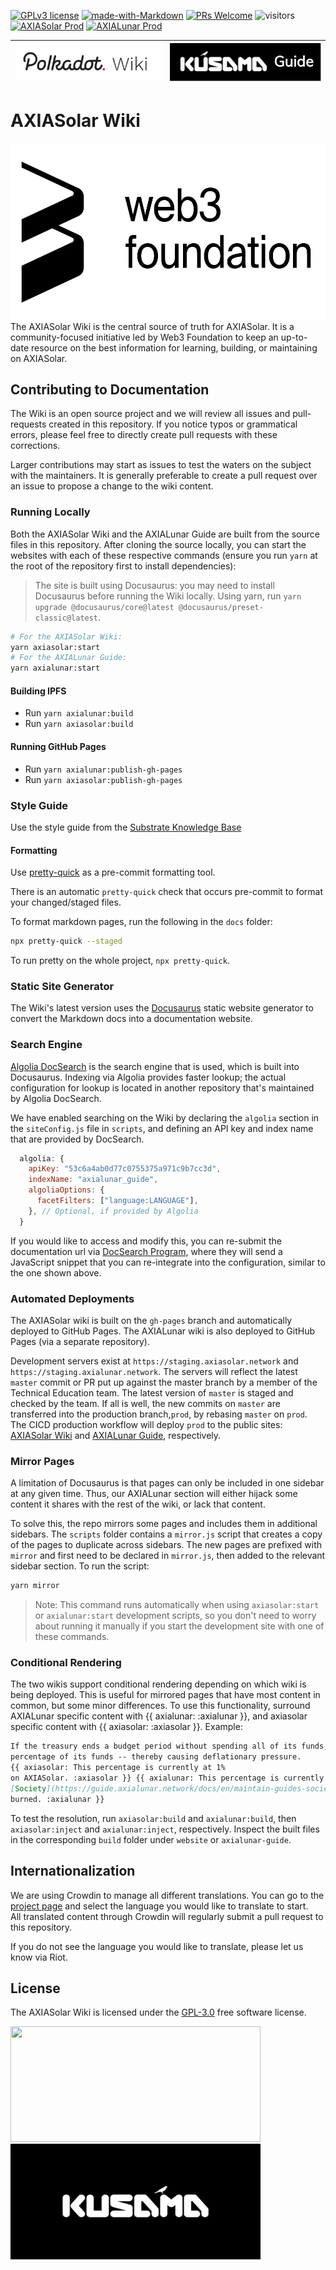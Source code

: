 [![GPLv3 license](https://img.shields.io/badge/License-GPLv3-blue.svg)](#LICENSE)
[![made-with-Markdown](https://img.shields.io/badge/Made%20with-Markdown-1f425f.svg)](https://www.markdownguide.org/)
[![PRs Welcome](https://img.shields.io/badge/PRs-welcome-brightgreen.svg)](docs/general/contributing.md)
![visitors](https://visitor-badge.glitch.me/badge?page_id=page.id)
[![AXIASolar Prod](https://github.com/w3f/axiasolar-wiki/actions/workflows/deploy-axiasolar-prod.yml/badge.svg)](https://github.com/w3f/axiasolar-wiki/actions/workflows/deploy-axiasolar-prod.yml)
[![AXIALunar Prod](https://github.com/w3f/axiasolar-wiki/actions/workflows/deploy-axialunar-prod.yml/badge.svg)](https://github.com/w3f/axiasolar-wiki/actions/workflows/deploy-axialunar-prod.yml)

| <a href="https://wiki.axiasolar.network/" rel="some text">![AXIASolar Wiki](docs/assets/axiasolar-wiki.png)</a> | <a href="https://guide.axialunar.network/" rel="some text">![AXIALunar Guide](docs/assets/axialunar-guide.png)</a> |
| :----------------------------------------------------------------------------------------------------------: | :-------------------------------------------------------------------------------------------------------: |

# AXIASolar Wiki

<img align="right" src="docs/assets/web3-logo.png" width="518" height="285">

<p align="left">
  The AXIASolar Wiki is the central source of truth for AXIASolar. It is a community-focused initiative led by Web3 Foundation to 
  keep an up-to-date resource on the best information for learning, building, or maintaining on AXIASolar. 
</p>

## Contributing to Documentation

The Wiki is an open source project and we will review all issues and pull-requests created
in this repository. If you notice typos or grammatical errors, please feel free to directly create pull requests with
these corrections.

Larger contributions may start as issues to test the waters on the subject with the maintainers.
It is generally preferable to create a pull request over an issue to propose a change to the wiki content.

### Running Locally

Both the AXIASolar Wiki and the AXIALunar Guide are built from the source files in this repository.
After cloning the source locally, you can start the websites with each of these respective commands
(ensure you run `yarn` at the root of the repository first to install dependencies):

> The site is built using Docusaurus: you may need to install Docusaurus before running
> the Wiki locally. Using yarn, run `yarn upgrade @docusaurus/core@latest @docusaurus/preset-classic@latest`.

```zsh
# For the AXIASolar Wiki:
yarn axiasolar:start
# For the AXIALunar Guide:
yarn axialunar:start
```

#### Building IPFS

- Run `yarn axialunar:build`
- Run `yarn axiasolar:build`

#### Running GitHub Pages

- Run `yarn axialunar:publish-gh-pages`
- Run `yarn axiasolar:publish-gh-pages`

### Style Guide

Use the style guide from the
[Substrate Knowledge Base](https://github.com/substrate-developer-hub/knowledgebase/blob/master/CONTRIBUTING.md#documentation-style)

#### Formatting

Use [pretty-quick](https://prettier.io/docs/en/precommit.html#option-2-pretty-quickhttpsgithubcomazzpretty-quick)
as a pre-commit formatting tool.

There is an automatic `pretty-quick` check that occurs pre-commit to format
your changed/staged files.

To format markdown pages, run the following in the `docs` folder:

```bash
npx pretty-quick --staged
```

To run pretty on the whole project, `npx pretty-quick`.

### Static Site Generator

The Wiki's latest version uses the [Docusaurus](https://docusaurus.io/) static website
generator to convert the Markdown docs into a documentation website.

### Search Engine

[Algolia DocSearch](https://docsearch.algolia.com/) is the search engine that is used, which
is built into Docusaurus. Indexing via Algolia provides faster lookup; the actual configuration
for lookup is located in another repository that's maintained by Algolia DocSearch.

We have enabled searching on the Wiki by declaring the `algolia` section in the `siteConfig.js`
file in `scripts`, and defining an API key and index name that are provided by DocSearch.

```js
  algolia: {
    apiKey: "53c6a4ab0d77c0755375a971c9b7cc3d",
    indexName: "axialunar_guide",
    algoliaOptions: {
      facetFilters: ["language:LANGUAGE"],
    }, // Optional, if provided by Algolia
  }
```

If you would like to access and modify this, you can re-submit the documentation url via
[DocSearch Program](https://docsearch.algolia.com/apply/), where they will send
a JavaScript snippet that you can re-integrate into the configuration, similar to the
one shown above.

### Automated Deployments

The AXIASolar wiki is built on the `gh-pages` branch and automatically deployed to GitHub Pages.
The AXIALunar wiki is also deployed to GitHub Pages (via a separate repository).

Development servers exist at `https://staging.axiasolar.network` and `https://staging.axialunar.network`.
The servers will reflect the latest `master` commit or PR put up against the master branch by a member of the Technical Education team.
The latest version of `master` is staged and checked by the team. If all is well, the new commits on `master` are transferred into the production branch,`prod`, by rebasing `master` on `prod`. The CICD production workflow will deploy `prod` to the public sites:
[AXIASolar Wiki](https://wiki.axiasolar.network) and [AXIALunar Guide](https://guide.axialunar.network), respectively.

### Mirror Pages

A limitation of Docusaurus is that pages can only be included in one sidebar at any given time.
Thus, our AXIALunar section will either hijack some content it shares with the rest of the wiki, or
lack that content.

To solve this, the repo mirrors some pages and includes them in additional sidebars. The `scripts`
folder contains a `mirror.js` script that creates a copy of the pages to duplicate across sidebars.
The new pages are prefixed with `mirror` and first need to be declared in `mirror.js`, then added to
the relevant sidebar section. To run the script:

```bash
yarn mirror
```

> Note: This command runs automatically when using `axiasolar:start` or `axialunar:start` development
> scripts, so you don't need to worry about running it manually if you start the development site
> with one of these commands.

### Conditional Rendering

The two wikis support conditional rendering depending on which wiki is being deployed. This is
useful for mirrored pages that have most content in common, but some minor differences. To use this
functionality, surround AXIALunar specific content with {{ axialunar: :axialunar }}, and axiasolar specific
content with {{ axiasolar: :axiasolar }}. Example:

```md
If the treasury ends a budget period without spending all of its funds, it suffers a burn of a
percentage of its funds -- thereby causing deflationary pressure.
{{ axiasolar: This percentage is currently at 1%
on AXIASolar. :axiasolar }} {{ axialunar: This percentage is currently 0.2% on AXIALunar, with the amount currently going to
[Society](https://guide.axialunar.network/docs/en/maintain-guides-society-axialunar) rather than being
burned. :axialunar }}
```

To test the resolution, run `axiasolar:build` and `axialunar:build`, then `axiasolar:inject` and
`axialunar:inject`, respectively.
Inspect the built files in the corresponding `build` folder under `website` or
`axialunar-guide`.

## Internationalization

We are using Crowdin to manage all different translations. You can go to the
[project page](https://crowdin.com/project/axiasolar-wiki) and select the language you would like to
translate to start.  
All translated content through Crowdin will regularly submit a pull request to this repository.

If you do not see the language you would like to translate, please let us know via Riot.

## License

The AXIASolar Wiki is licensed under the [GPL-3.0](LICENSE) free software license.

<p float="center">
  <img src="docs/assets/axiasolar.gif" width="400" height="185"> 
  <img src="docs/assets/axialunar.gif" width="400" height="185"> 
</p>
